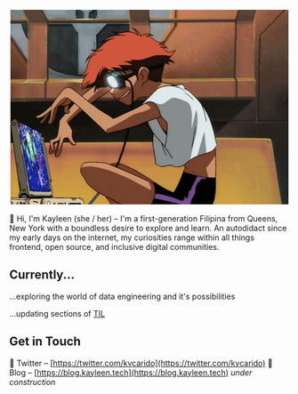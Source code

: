 <p align="center">
<img src="https://raw.githubusercontent.com/kvcarido/portfolio/main/ed.gif">
</p>


💫 Hi, I'm Kayleen (she / her) – I'm a first-generation Filipina from Queens, New York with a boundless desire to explore and learn. An autodidact since my early days on the internet, my curiosities range within all things frontend, open source, and inclusive digital communities. 

## Currently...
...exploring the world of data engineering and it's possibilities

...updating sections of [TIL](https://github.com/kvcarido/til)

## Get in Touch
💬 Twitter – [https://twitter.com/kvcarido](https://twitter.com/kvcarido)
📝 Blog – [https://blog.kayleen.tech](https://blog.kayleen.tech)
_under construction_

